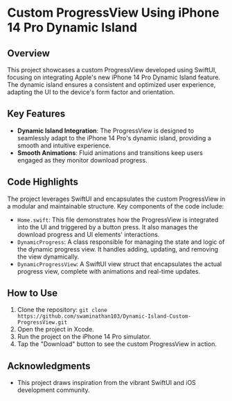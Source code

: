 # Custom ProgressView Using iPhone 14 Pro Dynamic Island

## Overview

This project showcases a custom ProgressView developed using SwiftUI, focusing on integrating Apple's new iPhone 14 Pro Dynamic Island feature. The dynamic island ensures a consistent and optimized user experience, adapting the UI to the device's form factor and orientation.

## Key Features

- **Dynamic Island Integration**: The ProgressView is designed to seamlessly adapt to the iPhone 14 Pro's dynamic island, providing a smooth and intuitive experience.
- **Smooth Animations**: Fluid animations and transitions keep users engaged as they monitor download progress.

## Code Highlights

The project leverages SwiftUI and encapsulates the custom ProgressView in a modular and maintainable structure. Key components of the code include:

- `Home.swift`: This file demonstrates how the ProgressView is integrated into the UI and triggered by a button press. It also manages the download progress and UI elements' interactions.
- `DynamicProgress`: A class responsible for managing the state and logic of the dynamic progress view. It handles adding, updating, and removing the view dynamically.
- `DynamicProgressView`: A SwiftUI view struct that encapsulates the actual progress view, complete with animations and real-time updates.

## How to Use

1. Clone the repository: `git clone https://github.com/swaminathan103/Dynamic-Island-Custom-ProgressView.git`
2. Open the project in Xcode.
3. Run the project on the iPhone 14 Pro simulator.
4. Tap the "Download" button to see the custom ProgressView in action.

## Acknowledgments

- This project draws inspiration from the vibrant SwiftUI and iOS development community.

